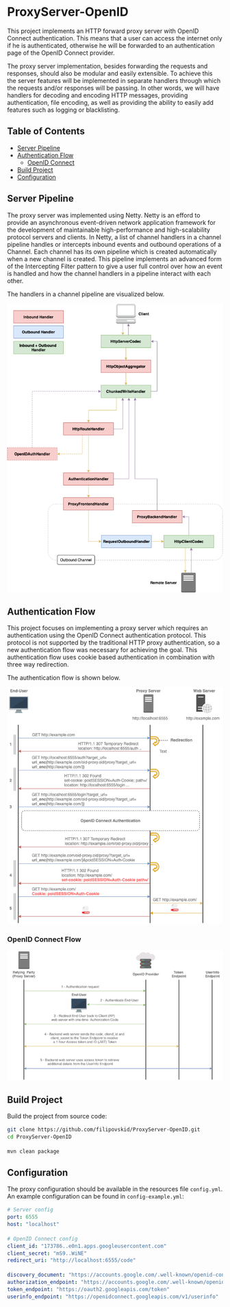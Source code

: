 # ProxyServer-OpenID

This project implements an HTTP forward proxy server with OpenID Connect authentication. This means that a user can access the internet only if he is authenticated, otherwise he will be forwarded to an authentication page of the OpenID Connect provider. 

The proxy server implementation, besides forwarding the requests and responses, should also be modular and easily extensible. To achieve this the server features will be implemented in separate handlers through which the requests and/or responses will be passing. In other words, we will have handlers for decoding and encoding HTTP messages, providing authentication, file encoding, as well as providing the ability to easily add features such as logging or blacklisting. 

## Table of Contents

- [Server Pipeline](#server-pipeline)
- [Authentication Flow](#authentication-flow)
  - [OpenID Connect](#openid-connect-flow) 
- [Build Project](#build-project)
- [Configuration](#configuration)

## Server Pipeline

The proxy server was implemented using Netty. Netty is an efford to provide an asynchronous event-driven network application framework for the development of maintainable high-performance and high-scalability protocol servers and clients. In Netty, a list of channel handlers in a channel pipeline handles or intercepts inbound events and outbound operations of a Channel. Each channel has its own pipeline which is created automatically when a new channel is created. This pipeline implements an advanced form of the Intercepting Filter pattern to give a user full control over how an event is handled and how the channel handlers in a pipeline interact with each other.

The handlers in a channel pipeline are visualized below.

<p align="center">
  <img alt="Proxy server's channel pipeline and its handlers" src="docs/OIDPS_ChannelPipeline_v2.0.png" />
</p>
<!-- ![Proxy server's channel pipeline and its handlers](docs/OIDPS_ChannelPipeline_v2.0.png) -->

## Authentication Flow

This project focuses on implementing a proxy server which requires an authentication using the OpenID Connect authentication protocol. This protocol is not supported by the traditional HTTP proxy authentication, so a new authentication flow was necessary for achieving the goal. This authentication flow uses cookie based authentication in combination with three way redirection.

The authentication flow is shown below.

<p align="center">
  <img alt="The proxy server authentication flow" src="docs/proxy_server_auth_v2.0.png" />
</p>
<!-- ![The proxy server authentication flow](docs/proxy_server_auth_v2.0.png) -->

### OpenID Connect Flow

<p align="center">
  <img alt="OpenID Connect authentication flow" src="docs/openID_connect_v2.0.png" />
</p>
<!-- ![OpenID Connect authentication flow](docs/openID_connect_v2.0.png) -->

## Build Project

Build the project from source code:

```bash
git clone https://github.com/filipovskid/ProxyServer-OpenID.git
cd ProxyServer-OpenID

mvn clean package
```

## Configuration

The proxy configuration should be available in the resources file `config.yml`. An example configuration can be found in `config-example.yml`:

```yaml
# Server config
port: 6555
host: "localhost"

# OpenID Connect config
client_id: "173786..e0n1.apps.googleusercontent.com"
client_secret: "mS9..WiNE"
redirect_uri: "http://localhost:6555/code"

discovery_document: "https://accounts.google.com/.well-known/openid-configuration"
authorization_endpoint: "https://accounts.google.com/.well-known/openid-configuration"
token_endpoint: "https://oauth2.googleapis.com/token"
userinfo_endpoint: "https://openidconnect.googleapis.com/v1/userinfo"
```

